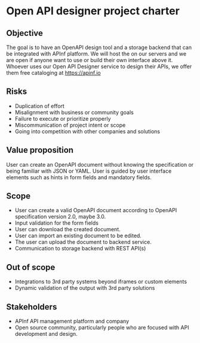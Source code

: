 # Open API designer project charter

## Objective
The goal is to have an OpenAPI design tool and a storage backend that can be integrated with APInf platform. We will host the on our  servers and we are open if anyone want to use or build their own interface above it. Whoever uses our Open API Designer service to design their APIs, we offer them free cataloging at https://apinf.io 

## Risks
* Duplication of effort
* Misalignment with business or community goals
* Failure to execute or prioritize properly
* Miscommunication of project intent or scope
* Going into competition with other companies and solutions

## Value proposition
User can create an OpenAPI document without knowing the specification or being familiar with JSON or YAML. User is guided by user interface elements such as hints in form fields and mandatory fields.

## Scope
* User can create a valid OpenAPI document according to OpenAPI specification version 2.0, maybe 3.0.
* Input validation for the form fields
* User can download the created document.
* User can import an existing document to be edited.
* The user can upload the document to backend service.
* Communication to storage backend with REST API(s)

## Out of scope
* Integrations to 3rd party systems beyond iframes or custom elements
* Dynamic validation of the output with 3rd party solutions

## Stakeholders
* APInf API management platform and company
* Open source community, particularly people who are focused with API development and design.
